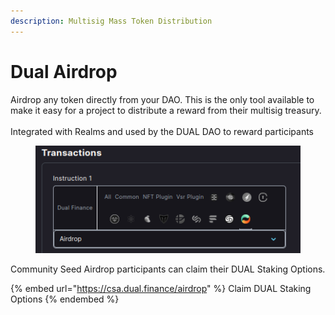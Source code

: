 ```yaml
---
description: Multisig Mass Token Distribution
---
```


# Dual Airdrop

Airdrop any token directly from your DAO. This is the only tool available to make it easy for a project to distribute a reward from their multisig treasury.\
\
Integrated with Realms and used by the DUAL DAO to reward participants

<figure><img src="../../.gitbook/assets/image (5) (1).png" alt=""><figcaption></figcaption></figure>

Community Seed Airdrop participants can claim their DUAL Staking Options.

{% embed url="https://csa.dual.finance/airdrop" %}
Claim DUAL Staking Options
{% endembed %}
